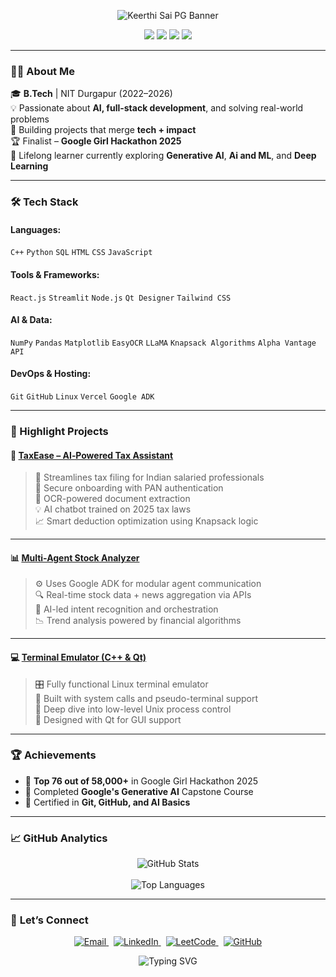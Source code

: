 <!-- Banner Image -->
<p align="center">
  <img src="https://capsule-render.vercel.app/api?type=waving&color=gradient&height=200&section=header&text=Keerthi%20Sai%20PG&fontSize=40&fontAlignY=35&desc=Full-Stack%20Developer%20%7C%20AI%20Explorer%20%7C%20Innovator&descAlignY=60&animation=twinkling" alt="Keerthi Sai PG Banner"/>
</p>

<!-- Contact Buttons -->
<p align="center">
  <a href="mailto:keerthisaipg@gmail.com"><img src="https://img.shields.io/badge/Gmail-D14836?style=for-the-badge&logo=gmail&logoColor=white"></a>
  <a href="https://www.linkedin.com/in/keerthi-sai-pg-862b87222/"><img src="https://img.shields.io/badge/LinkedIn-0077B5?style=for-the-badge&logo=linkedin&logoColor=white"></a>
  <a href="https://github.com/KeerthiSaiPG"><img src="https://img.shields.io/badge/GitHub-171515?style=for-the-badge&logo=github&logoColor=white"></a>
  <a href="https://leetcode.com/u/fSYndPFVky/"><img src="https://img.shields.io/badge/LeetCode-FFA116?style=for-the-badge&logo=leetcode&logoColor=white"></a>
</p>

---

### 👩‍💻 About Me

🎓 **B.Tech** | NIT Durgapur (2022–2026)  
💡 Passionate about **AI, full-stack development**, and solving real-world problems  
🚀 Building projects that merge **tech + impact**  
🏆 Finalist – **Google Girl Hackathon 2025**  
🧠 Lifelong learner currently exploring **Generative AI**, **Ai and ML**, and **Deep Learning**

---

### 🛠️ Tech Stack

#### Languages:
`C++` `Python` `SQL` `HTML` `CSS` `JavaScript`

#### Tools & Frameworks:
`React.js` `Streamlit` `Node.js` `Qt Designer` `Tailwind CSS`

#### AI & Data:
`NumPy` `Pandas` `Matplotlib` `EasyOCR` `LLaMA` `Knapsack Algorithms` `Alpha Vantage API`

#### DevOps & Hosting:
`Git` `GitHub` `Linux` `Vercel` `Google ADK`

---

### 🚀 Highlight Projects

#### 🧾 [TaxEase – AI‑Powered Tax Assistant](https://github.com/KeerthiSaiPG/TaxEase.Ai)
> 🧠 Streamlines tax filing for Indian salaried professionals  
> 🔐 Secure onboarding with PAN authentication  
> 📄 OCR-powered document extraction  
> 💡 AI chatbot trained on 2025 tax laws  
> 📈 Smart deduction optimization using Knapsack logic

---

#### 📊 [Multi-Agent Stock Analyzer](https://github.com/KeerthiSaiPG/multi-agent-stock-analysis)
> ⚙️ Uses Google ADK for modular agent communication  
> 🔍 Real-time stock data + news aggregation via APIs  
> 🧠 AI-led intent recognition and orchestration  
> 📉 Trend analysis powered by financial algorithms

---

#### 💻 [Terminal Emulator (C++ & Qt)](https://github.com/KeerthiSaiPG/Terminal-Emulator-cpp-qt)
> 🎛️ Fully functional Linux terminal emulator  
> 🔧 Built with system calls and pseudo-terminal support  
> 🧪 Deep dive into low-level Unix process control  
> 🎨 Designed with Qt for GUI support

---

### 🏆 Achievements

- 🏅 **Top 76 out of 58,000+** in Google Girl Hackathon 2025  
- 🧾 Completed **Google's Generative AI** Capstone Course  
- 📜 Certified in **Git, GitHub, and AI Basics**  

---

### 📈 GitHub Analytics

<p align="center">
  <img src="https://github-readme-stats.vercel.app/api?username=KeerthiSaiPG&show_icons=true&theme=tokyonight&count_private=true&hide_title=false" alt="GitHub Stats">
  <br>
<!--   <img src="https://github-readme-streak-stats.vercel.app?user=KeerthiSaiPG&theme=tokyonight" alt="GitHub Streak"> -->
  <br>
  <img src="https://github-readme-stats.vercel.app/api/top-langs/?username=KeerthiSaiPG&layout=compact&theme=tokyonight" alt="Top Languages">
</p>

---


### 🤝 **Let’s Connect**

<div align="center">

  <a href="mailto:keerthisaipg@gmail.com">
    <img alt="Email" src="https://img.shields.io/badge/Email-DB4437?style=for-the-badge&logo=gmail&logoColor=white"/>
  </a>
  &nbsp;
  <a href="https://www.linkedin.com/in/keerthi-sai-pg-862b87222/">
    <img alt="LinkedIn" src="https://img.shields.io/badge/LinkedIn-0A66C2?style=for-the-badge&logo=linkedin&logoColor=white"/>
  </a>
  &nbsp;
  <a href="https://leetcode.com/u/fSYndPFVky/">
    <img alt="LeetCode" src="https://img.shields.io/badge/LeetCode-FFA116?style=for-the-badge&logo=leetcode&logoColor=white"/>
  </a>
  &nbsp;
  <a href="https://github.com/KeerthiSaiPG">
    <img alt="GitHub" src="https://img.shields.io/badge/GitHub-181717?style=for-the-badge&logo=github&logoColor=white"/>
  </a>

</div>

<!-- Footer -->
<p align="center">
  <img src="https://readme-typing-svg.herokuapp.com?font=Fira+Code&weight=700&size=20&pause=1000&color=F775B6&center=true&vCenter=true&width=435&lines=Thanks+for+visiting+my+profile!" alt="Typing SVG">
</p>
